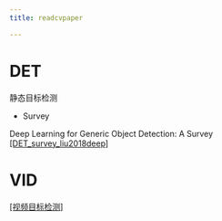 ```yaml
---
title: readcvpaper

---
```



# DET

静态目标检测

* Survey

Deep Learning for Generic Object Detection: A Survey [[DET_survey_liu2018deep]](./DET/DET_survey_liu2018deep/DET_survey_liu2018deep(一).md)



# VID

[[视频目标检测]](./vid/vid.md)



